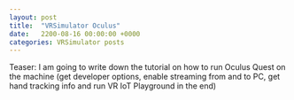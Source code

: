 ```yaml
---
layout: post
title:  "VRSimulator Oculus"
date:   2200-08-16 00:00:00 +0000
categories: VRSimulator posts
---
```

Teaser: I am going to write down the tutorial on how to run Oculus Quest on the machine
(get developer options, enable streaming from and to PC, get hand tracking info and run VR IoT Playground in the end)